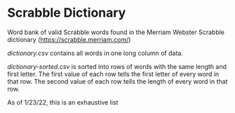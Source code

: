 # Scrabble Dictionary

Word bank of valid Scrabble words found in the Merriam Webster Scrabble dictionary (https://scrabble.merriam.com/)

*dictionary.csv* contains all words in one long column of data.

*dictionary-sorted.csv* is sorted into rows of words with the same length and first letter.
The first value of each row tells the first letter of every word in that row.
The second value of each row tells the length of every word in that row.

As of 1/23/22, this is an exhaustive list

